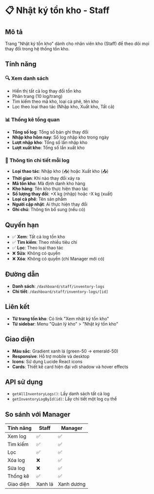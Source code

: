 # 📋 Nhật ký tồn kho - Staff

## Mô tả
Trang "Nhật ký tồn kho" dành cho nhân viên kho (Staff) để theo dõi mọi thay đổi trong hệ thống tồn kho.

## Tính năng

### 🔍 **Xem danh sách**
- Hiển thị tất cả log thay đổi tồn kho
- Phân trang (10 log/trang)
- Tìm kiếm theo mã kho, loại cà phê, tên kho
- Lọc theo loại thao tác (Nhập kho, Xuất kho, Tất cả)

### 📊 **Thống kê tổng quan**
- **Tổng số log**: Tổng số bản ghi thay đổi
- **Nhập kho hôm nay**: Số log nhập kho trong ngày
- **Lượt nhập kho**: Tổng số lần nhập kho
- **Lượt xuất kho**: Tổng số lần xuất kho

### 📝 **Thông tin chi tiết mỗi log**
- **Loại thao tác**: Nhập kho (📥) hoặc Xuất kho (📤)
- **Thời gian**: Khi nào thay đổi xảy ra
- **Mã tồn kho**: Mã định danh kho hàng
- **Kho hàng**: Tên kho thực hiện thao tác
- **Số lượng thay đổi**: +X kg (nhập) hoặc -X kg (xuất)
- **Loại cà phê**: Tên sản phẩm
- **Người cập nhật**: Ai thực hiện thay đổi
- **Ghi chú**: Thông tin bổ sung (nếu có)

## Quyền hạn
- ✅ **Xem**: Tất cả log tồn kho
- ✅ **Tìm kiếm**: Theo nhiều tiêu chí
- ✅ **Lọc**: Theo loại thao tác
- ❌ **Sửa**: Không có quyền
- ❌ **Xóa**: Không có quyền (chỉ Manager mới có)

## Đường dẫn
- **Danh sách**: `/dashboard/staff/inventory-logs`
- **Chi tiết**: `/dashboard/staff/inventory-logs/[id]`

## Liên kết
- **Từ trang tồn kho**: Có link "Xem nhật ký tồn kho"
- **Từ sidebar**: Menu "Quản lý kho" > "Nhật ký tồn kho"

## Giao diện
- **Màu sắc**: Gradient xanh lá (green-50 → emerald-50)
- **Responsive**: Hỗ trợ mobile và desktop
- **Icons**: Sử dụng Lucide React icons
- **Cards**: Thiết kế card hiện đại với shadow và hover effects

## API sử dụng
- `getAllInventoryLogs()`: Lấy danh sách tất cả log
- `getInventoryLogById(id)`: Lấy chi tiết một log cụ thể

## So sánh với Manager
| Tính năng | Staff | Manager |
|-----------|-------|---------|
| Xem log | ✅ | ✅ |
| Tìm kiếm | ✅ | ✅ |
| Lọc | ✅ | ✅ |
| Xóa log | ❌ | ✅ |
| Sửa log | ❌ | ✅ |
| Thống kê | ✅ | ✅ |
| Giao diện | Xanh lá | Xanh dương |
